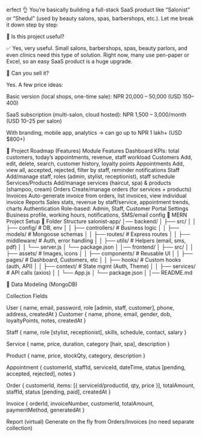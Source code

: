 erfect 👌 You’re basically building a full-stack SaaS product like “Salonist” or “Shedul” (used by beauty salons, spas, barbershops, etc.).
Let me break it down step by step:

🔹 Is this project useful?

✅ Yes, very useful. Small salons, barbershops, spas, beauty parlors, and even clinics need this type of solution. Right now, many use pen-paper or Excel, so an easy SaaS product is a huge upgrade.

🔹 Can you sell it?

Yes. A few price ideas:

Basic version (local shops, one-time sale): NPR 20,000 – 50,000 (USD $150–$400)

SaaS subscription (multi-salon, cloud hosted): NPR 1,500 – 3,000/month (USD $10–$25 per salon)

With branding, mobile app, analytics → can go up to NPR 1 lakh+ (USD $800+)

🔹 Project Roadmap (Features)
Module	Features
Dashboard	KPIs: total customers, today’s appointments, revenue, staff workload
Customers	Add, edit, delete, search, customer history, loyalty points
Appointments	Add, view all, accepted, rejected, filter by staff, reminder notifications
Staff	Add/manage staff, roles (admin, stylist, receptionist), staff schedule
Services/Products	Add/manage services (haircut, spa) & products (shampoo, cream)
Orders	Create/manage orders (for services + products)
Invoices	Auto-generate invoice from orders, list invoices, view individual invoice
Reports	Sales stats, revenue by staff/service, appointment trends, charts
Authentication	Role-based: Admin, Staff, Customer Portal
Settings	Business profile, working hours, notifications, SMS/email config
🔹 MERN Project Setup
📂 Folder Structure
salonist-app/
│── backend/
│   ├── src/
│   │   ├── config/         # DB, env
│   │   ├── controllers/    # Business logic
│   │   ├── models/         # Mongoose schemas
│   │   ├── routes/         # Express routes
│   │   ├── middleware/     # Auth, error handling
│   │   ├── utils/          # Helpers (email, sms, pdf)
│   │   └── server.js
│   └── package.json
│
│── frontend/
│   ├── src/
│   │   ├── assets/         # Images, icons
│   │   ├── components/     # Reusable UI
│   │   ├── pages/          # Dashboard, Customers, etc
│   │   ├── hooks/          # Custom hooks (auth, API)
│   │   ├── context/        # State mgmt (Auth, Theme)
│   │   ├── services/       # API calls (axios)
│   │   └── App.js
│   └── package.json
│
│── README.md

🔹 Data Modeling (MongoDB)

Collection	Fields

User	{ name, email, password, role [admin, staff, customer], phone, address, createdAt }
Customer	{ name, phone, email, gender, dob, loyaltyPoints, notes, createdAt }


Staff	{ name, role [stylist, receptionist], skills, schedule, contact, salary }


Service	{ name, price, duration, category [hair, spa], description }


Product	{ name, price, stockQty, category, description }


Appointment	{ customerId, staffId, serviceId, dateTime, status [pending, accepted, rejected], notes }


Order	{ customerId, items: [{ serviceId/productId, qty, price }], totalAmount, staffId, status [pending, paid], createdAt }


Invoice	{ orderId, invoiceNumber, customerId, totalAmount, paymentMethod, generatedAt }


Report (virtual)	Generate on the fly from Orders/Invoices (no need separate collection)